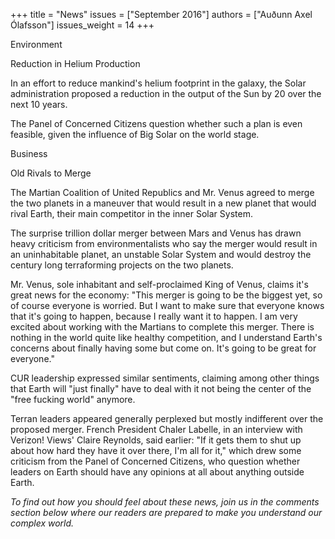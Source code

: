 +++
title = "News"
issues = ["September 2016"]
authors = ["Auðunn Axel Ólafsson"]
issues_weight = 14
+++

Environment

Reduction in Helium Production

In an effort to reduce mankind's helium footprint in the galaxy, the Solar administration proposed a reduction in the output of the Sun by 20 over the next 10 years.

The Panel of Concerned Citizens question whether such a plan is even feasible, given the influence of Big Solar on the world stage.

Business

Old Rivals to Merge

The Martian Coalition of United Republics and Mr. Venus agreed to merge the two planets in a maneuver that would result in a new planet that would rival Earth, their main competitor in the inner Solar System.

The surprise trillion dollar merger between Mars and Venus has drawn heavy criticism from environmentalists who say the merger would result in an uninhabitable planet, an unstable Solar System and would destroy the century long terraforming projects on the two planets.

Mr. Venus, sole inhabitant and self-proclaimed King of Venus, claims it's great news for the economy: "This merger is going to be the biggest yet, so of course everyone is worried. But I want to make sure that everyone knows that it's going to happen, because I really want it to happen. I am very excited about working with the Martians to complete this merger. There is nothing in the world quite like healthy competition, and I understand Earth's concerns about finally having some but come on. It's going to be great for everyone."

CUR leadership expressed similar sentiments, claiming among other things that Earth will "just finally" have to deal with it not being the center of the "free fucking world" anymore.

Terran leaders appeared generally perplexed but mostly indifferent over the proposed merger. French President Chaler Labelle, in an interview with Verizon! Views' Claire Reynolds, said earlier: "If it gets them to shut up about how hard they have it over there, I'm all for it," which drew some criticism from the Panel of Concerned Citizens, who question whether leaders on Earth should have any opinions at all about anything outside Earth.

*To find out how you should feel about these news, join us in the comments section below where our readers are prepared to make you understand our complex world.*
